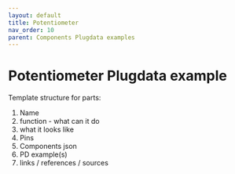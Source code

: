 ```yaml
---
layout: default
title: Potentiometer
nav_order: 10
parent: Components Plugdata examples
---
```


# Potentiometer Plugdata example

Template structure for parts:
  1. Name
  2. function - what can it do
  3. what it looks like
  4. Pins
  5. Components json 
  6. PD example(s)
  7. links / references / sources